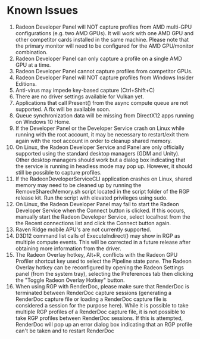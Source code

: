 # Known Issues

1)  Radeon Developer Panel will NOT capture profiles from AMD multi-GPU configurations (e.g. two AMD GPUs).
    It will work with one AMD GPU and other competitor cards installed in the same machine. Please note that the primary monitor will need to be configured for the AMD GPU/monitor combination.
2)  Radeon Developer Panel can only capture a profile on a single AMD GPU at a time.
3)  Radeon Developer Panel cannot capture profiles from competitor GPUs.
4)  Radeon Developer Panel will NOT capture profiles from Windows Insider Editions.
5)  Anti-virus may impede key-based capture (Ctrl+Shift+C)
6)  There are no driver settings available for Vulkan yet.
7)  Applications that call Present() from the async compute queue are not supported. A fix will be available soon.
8)  Queue synchronization data will be missing from DirectX12 apps running on Windows 10 Home.
9)  If the Developer Panel or the Developer Service crash on Linux while running with the root account, it may be necessary to restart/exit them again with the root account in order to cleanup shared memory.
10) On Linux, the Radeon Developer Service and Panel are only officially supported using the standard desktop managers (GDM and Unity). Other desktop managers should work but a dialog box indicating that the service is running in headless mode may pop up. However, it should still be possible to capture profiles.
11) If the RadeonDeveloperServiceCLI application crashes on Linux, shared memory may need to be cleaned up by running the RemoveSharedMemory.sh script located in the script folder of the RGP release kit. Run the script with elevated privileges using sudo.
12) On Linux, the Radeon Developer Panel may fail to start the Radeon Developer Service when the Connect button is clicked. If this occurs, manually start the Radeon Developer Service, select localhost from the the Recent connections list and click the Connect button again.
13) Raven Ridge mobile APU's are not currently supported.
14) D3D12 command list calls of ExecuteIndirect() may show in RGP as multiple compute events. This will be corrected in a future release after obtaining more information from the driver.
15) The Radeon Overlay hotkey, Alt+R, conflicts with the Radeon GPU Profiler shortcut key used to select the Pipeline state pane.  The Radeon Overlay hotkey can be reconfigured by opening the Radeon Settings panel (from the system tray), selecting the Preferences tab then clicking the "Toggle Radeon Overlay Hotkey" button.
16) When using RGP with RenderDoc, please make sure that RenderDoc is terminated between RenderDoc capture sessions (generating a RenderDoc capture file or loading a RenderDoc capture file is considered a session for the purpose here). While it is possible to take multiple RGP profiles of a RenderDoc capture file, it is not possible to take RGP profiles between RenderDoc sessions. If this is attempted, RenderDoc will pop up an error dialog box indicating that an RGP profile can't be taken and to restart RenderDoc
